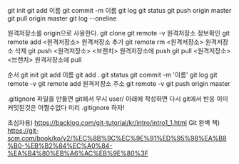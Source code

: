 git init
git add 이름 
git commit -m 이름
git log
git status
git push origin master
git pull origin master
git log --oneline

원격저장소를 origin으로 사용한다.
git clone <url>
git remote -v 원격저장소 정보확인
git remote add <원격저장소> <url> 원격저장소 추가
git remote rm <원격저장소> 원격저장소 삭제 
git push <원격저장소> <브랜치> 원격저장소에 push
git pull <원격저장소> <브랜치> 원격저장소에 pull

순서 
git init
git add 이름
git add .
git status 
git commit -m '이름'
git log
git remote -v
git remote add 원격저장소 주소
git remote -v
git push origin master

.gitignore  파일을 만들면 git에서 무시
user/  아래에 작성하면 다시 git에서 반응
이미 커밋된것은 어쩔수없다 미리 .gitignore 하자!

초심자용) https://backlog.com/git-tutorial/kr/intro/intro1_1.html
Git 완벽 책) https://git-scm.com/book/ko/v2/%EC%8B%9C%EC%9E%91%ED%95%98%EA%B8%B0-%EB%B2%84%EC%A0%84-%EA%B4%80%EB%A6%AC%EB%9E%80%3F